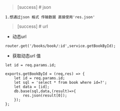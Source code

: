 >[success] # json
~~~
1.想通过json 格式 传输数据 直接使用'res.json'
~~~
>[success] # url
* 动态url
~~~
router.get('/books/book/:id',service.getBookById);
~~~
* 获取动态url 值
~~~
let id = req.params.id;
~~~
~~~
exports.getBookById = (req,res) => {
    let id = req.params.id;
    let sql = 'select * from book where id=?';
    let data = [id];
    db.base(sql,data,(result)=>{
        res.json(result[0]);
    });
};
~~~